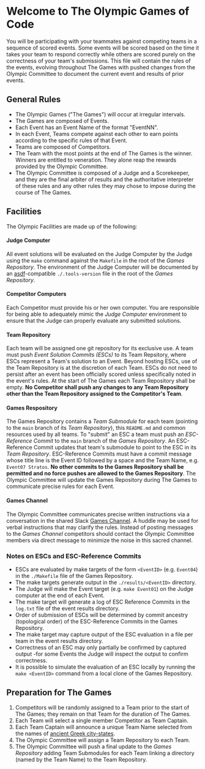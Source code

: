 # Welcome to The Olympic Games of Code
You will be participating with your teammates against competing teams in a sequence of scored events.  Some events will be scored based on the time it takes your team to respond correctly while others are scored purely on the correctness of your team's submissions.  This file will contain the rules of the events, evolving throughout The Games with pushed changes from the Olympic Committee to document the current event and results of prior events.

## General Rules
* The Olympic Games ("The Games") will occur at irregular intervals.
* The Games are composed of Events.
* Each Event has an Event Name of the format "EventNN".
* In each Event, Teams compete against each other to earn points according to the specific rules of that Event.
* Teams are composed of Competitors.
* The Team with the most points at the end of The Games is the winner.  Winners are entitled to veneration.  They alone reap the rewards provided by the Olympic Committee.
* The Olympic Committee is composed of a Judge and a Scorekeeper, and they are the final arbiter of results and the authoritative interpreter of these rules and any other rules they may chose to impose during the course of The Games.

## Facilities
The Olympic Facilities are made up of the following:

#### Judge Computer
All event solutions will be evaluated on the Judge Computer by the Judge using the `make` command against the `Makefile` in the root of the _Games Repository_.  The environment of the Judge Computer will be documented by an [asdf](https://asdf-vm.com/)-compatible `./.tools-version` file in the root of the _Games Repository_.
#### Competitor Computers
Each Competitor must provide his or her own computer.  You are responsible for being able to adequately mimic the _Judge Computer_ environment to ensure that the Judge can properly evaluate any submitted solutions.
#### Team Repository
Each team will be assigned one git repository for its exclusive use.  A team must push _Event Solution Commits (ESCs)_ to its Team Repsitory, where ESCs represent a Team's solution to an Event.  Beyond hosting ESCs, use of the Team Repository is at the discretion of each Team.  ESCs do not need to persist after an event has been officially scored unless specifically noted in the event's rules.  At the start of The Games each Team Repository shall be empty.  **No Competitor shall push any changes to any Team Repository other than the Team Repository assigned to the Competitor's Team**.
#### Games Respository
The Games Repository contains a _Team Submodule_ for each team (pointing to the `main` branch of its _Team Repository_), this `README.md` and common resources used by all teams.  To "submit" an ESC a team must push an _ESC-Reference Commit_ to the `main` branch of the _Games Repository_.  An ESC-Reference Commit updates that team's submodule to point to the ESC in its _Team Repository_.  ESC-Reference Commits must have a commit message whose title line is the Event ID followed by a space and the Team Name, e.g. `Event07 Stratos`.  **No other commits to the Games Repository shall be permitted and no force pushes are allowed to the Games Repository**.  The Olympic Committee will update the Games Repository during The Games to communicate precise rules for each Event.
#### Games Channel
The Olympic Committee communicates precise written instructions via a conversation in the shared Slack [Games Channel](https://guaranteedrate.slack.com/archives/C02JUBVNG8Y).  A huddle may be used for verbal instructions that may clarify the rules.  Instead of posting messages to the _Games Channel_ competitors should contact the Olympic Committee members via direct message to minimize the noise in this sacred channel.

### Notes on ESCs and ESC-Reference Commits
* ESCs are evaluated by make targets of the form `<EventID>` (e.g. `Event04`) in the `./Makefile` file of the Games Repository.
* The make targets generate output in the `./results/<EventID>` directory.
* The Judge will make the Event target (e.g. `make Event01`) on the Judge computer at the end of each Event.
* The make target will generate a log of ESC Reference Commits in the `log.txt` file of the event results directory.
* Order of submission of ESCs will be determined by commit ancestry (topological order) of the ESC-Reference Commits in the Games Repository.
* The make target may capture output of the ESC evaluation in a file per team in the event results directory.
* Correctness of an ESC may only partially be confirmed by captured output -for some Events the Judge will inspect the output to confirm correctness.
* It is possible to simulate the evaluation of an ESC locally by running the `make <EventID>` command from a local clone of the Games Repository.

## Preparation for The Games
1. Competitors will be randomly assigned to a Team prior to the start of The Games; they remain on that Team for the duration of The Games.
2. Each Team will select a single member Competitor as Team Captain.
3. Each Team Captain will announce a unique Team Name selected from the names of [ancient Greek city-states](https://en.wikipedia.org/wiki/List_of_ancient_Greek_cities).
4. The Olympic Committee will assign a Team Repository to each Team.
5. The Olympic Committee will push a final update to the _Games Repository_ adding Team Submodules for each Team linking a directory (named by the Team Name) to the Team Repository.
